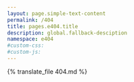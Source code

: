 ```yaml
---
layout: page.simple-text-content
permalink: /404
title: pages.e404.title
description: global.fallback-desciption
namespace: e404
#custom-css:
#custom-js:
---
```


<div class="has-text-centered">
    {% translate_file 404.md %}
</div>



